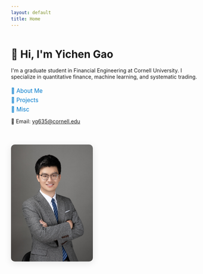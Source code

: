 ```yaml
---
layout: default
title: Home
---
```


<style>
.intro-container {
  display: flex;
  align-items: center;
  justify-content: space-between;
  gap: 40px;
  margin-bottom: 30px;
  flex-wrap: wrap;
}

.intro-text {
  flex: 1;
  min-width: 250px;
}

.intro-image {
  flex-shrink: 0;
  border-radius: 10px;
  box-shadow: 0 4px 20px rgba(0,0,0,0.1);
  max-width: 220px;
}

.links {
  margin-top: 20px;
  font-size: 1.1em;
}

.links a {
  display: block;
  margin: 6px 0;
  color: #007acc;
  text-decoration: none;
}

.links a:hover {
  text-decoration: underline;
}
</style>

<div class="intro-container">
  <div class="intro-text">
    <h1>👋 Hi, I'm <strong>Yichen Gao</strong></h1>
    <p>
      I'm a graduate student in Financial Engineering at Cornell University.  
      I specialize in quantitative finance, machine learning, and systematic trading.
    </p>

  <div class="links">
    <a href="/about/">📄 About Me</a>
    <a href="/projects/">💼 Projects</a>
    <a href="/misc/">🌱 Misc</a>
  </div>
  <p>
    📧 Email: <a href="yg635@cornell.edu">yg635@cornell.edu</a>
  </p>


  </div>

  <img src="me.jpg" alt="Yichen Gao" class="intro-image">
</div>

